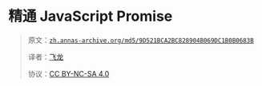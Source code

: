 # 精通 JavaScript Promise

> 原文：[`zh.annas-archive.org/md5/9D521BCA2BC828904B069DC1B0B0683B`](https://zh.annas-archive.org/md5/9D521BCA2BC828904B069DC1B0B0683B)
> 
> 译者：[飞龙](https://github.com/wizardforcel)
> 
> 协议：[CC BY-NC-SA 4.0](http://creativecommons.org/licenses/by-nc-sa/4.0/)